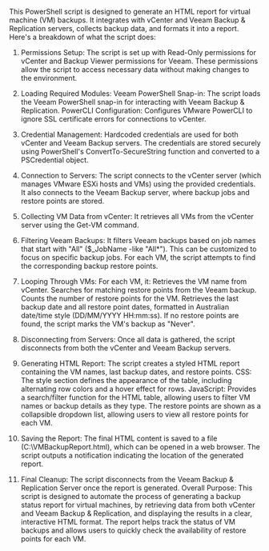 This PowerShell script is designed to generate an HTML report for virtual machine (VM) backups. It integrates with vCenter and Veeam Backup & Replication servers, collects backup data, and formats it into a report. Here's a breakdown of what the script does:

1. Permissions Setup:
The script is set up with Read-Only permissions for vCenter and Backup Viewer permissions for Veeam. These permissions allow the script to access necessary data without making changes to the environment.

2. Loading Required Modules:
Veeam PowerShell Snap-in: The script loads the Veeam PowerShell snap-in for interacting with Veeam Backup & Replication.
PowerCLI Configuration: Configures VMware PowerCLI to ignore SSL certificate errors for connections to vCenter.

3. Credential Management:
Hardcoded credentials are used for both vCenter and Veeam Backup servers. The credentials are stored securely using PowerShell's ConvertTo-SecureString function and converted to a PSCredential object.

4. Connection to Servers:
The script connects to the vCenter server (which manages VMware ESXi hosts and VMs) using the provided credentials.
It also connects to the Veeam Backup server, where backup jobs and restore points are stored.

5. Collecting VM Data from vCenter:
It retrieves all VMs from the vCenter server using the Get-VM command.

6. Filtering Veeam Backups:
It filters Veeam backups based on job names that start with "All" ($_JobName -like "All*"). This can be customized to focus on specific backup jobs.
For each VM, the script attempts to find the corresponding backup restore points.

7. Looping Through VMs:
For each VM, it:
Retrieves the VM name from vCenter.
Searches for matching restore points from the Veeam backup.
Counts the number of restore points for the VM.
Retrieves the last backup date and all restore point dates, formatted in Australian date/time style (DD/MM/YYYY HH:mm:ss).
If no restore points are found, the script marks the VM's backup as "Never".

8. Disconnecting from Servers:
Once all data is gathered, the script disconnects from both the vCenter and Veeam Backup servers.

9. Generating HTML Report:
The script creates a styled HTML report containing the VM names, last backup dates, and restore points.
CSS: The style section defines the appearance of the table, including alternating row colors and a hover effect for rows.
JavaScript: Provides a search/filter function for the HTML table, allowing users to filter VM names or backup details as they type.
The restore points are shown as a collapsible dropdown list, allowing users to view all restore points for each VM.

10. Saving the Report:
The final HTML content is saved to a file (C:\VMBackupReport.html), which can be opened in a web browser.
The script outputs a notification indicating the location of the generated report.

11. Final Cleanup:
The script disconnects from the Veeam Backup & Replication Server once the report is generated.
Overall Purpose:
This script is designed to automate the process of generating a backup status report for virtual machines, by retrieving data from both vCenter and Veeam Backup & Replication, and displaying the results in a clear, interactive HTML format. The report helps track the status of VM backups and allows users to quickly check the availability of restore points for each VM.
